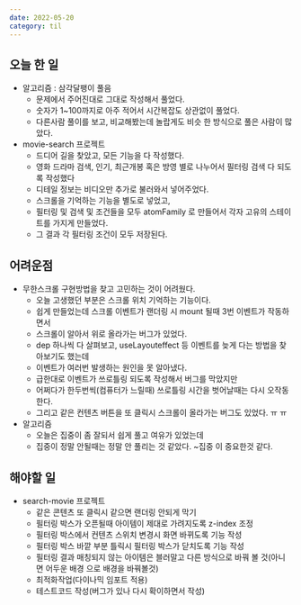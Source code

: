 ```yaml
---
date: 2022-05-20
category: til
---
```


## 오늘 한 일

- 알고리즘 : 삼각달팽이 풀음
  - 문제에서 주어진대로 그대로 작성해서 풀었다.
  - 숫자가 1~100까지로 아주 적어서 시간복잡도 상관없이 풀었다.
  - 다른사람 풀이를 보고, 비교해봤는데 놀랍게도 비슷 한 방식으로 풀은 사람이 많았다.
- movie-search 프로젝트
  - 드디어 길을 찾았고, 모든 기능을 다 작성했다.
  - 영화 드라마 검색, 인기, 최근개봉 혹은 방영 별로 나누어서 필터링 검색 다 되도록 작성했다
  - 디테일 정보는 비디오만 추가로 불러와서 넣어주었다.
  - 스크롤을 기억하는 기능을 별도로 넣었고,
  - 필터링 및 검색 및 조건들을 모두 atomFamily 로 만들어서 각자 고유의 스테이트를 가지게 만들었다.
  - 그 결과 각 필터링 조건이 모두 저장된다.

## 어려운점

- 무한스크롤 구현방법을 찾고 고민하는 것이 어려웠다.
  - 오늘 고생했던 부분은 스크롤 위치 기억하는 기능이다.
  - 쉽게 만들었는데 스크롤 이벤트가 랜더링 시 mount 될때 3번 이벤트가 작동하면서
  - 스크롤이 알아서 위로 올라가는 버그가 있었다.
  - dep 하나씩 다 살펴보고, useLayouteffect 등 이벤트를 늦게 다는 방법을 찾아보기도 했는데
  - 이벤트가 여러번 발생하는 원인을 못 알아냈다.
  - 급한대로 이벤트가 쓰로틀링 되도록 작성해서 버그를 막았지만
  - 어쩌다가 한두번씩(컴퓨터가 느릴때) 쓰로틀링 시간을 벗어날때는 다시 오작동 한다.
  - 그리고 같은 컨텐츠 버튼을 또 클릭시 스크롤이 올라가는 버그도 있었다. ㅠ ㅠ
- 알고리즘
  - 오늘은 집중이 좀 잘되서 쉽게 풀고 여유가 있었는데
  - 집중이 정말 안될때는 정말 안 풀리는 것 같았다. ~집중 이 중요한것 같다.

## 해야할 일

- search-movie 프로젝트
  - 같은 콘텐츠 또 클릭시 같으면 랜더링 안되게 막기
  - 필터링 박스가 오픈될때 아이템이 제대로 가려지도록 z-index 조정
  - 필터링 박스에서 컨텐츠 스위치 변경시 화면 바뀌도록 기능 작성
  - 필터링 박스 바깥 부분 틀릭시 필터링 박스가 닫치도록 기능 작성
  - 필터링 결과 매칭되지 않는 아이템은 블러말고 다른 방식으로 바꿔 볼 것(아니면 어두운 배경 으로 배경을 바꿔볼것)
  - 최적화작업(다이나믹 임포트 적용)
  - 테스트코드 작성(버그가 있나 다시 확이하면서 작성)
